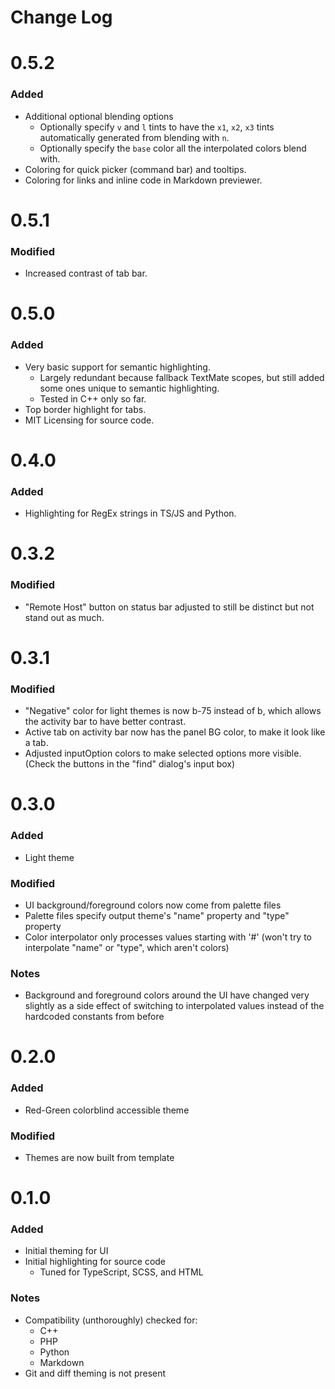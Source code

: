 # Change Log

# 0.5.2

### Added
- Additional optional blending options
  - Optionally specify `v` and `l` tints to have the `x1`, `x2`, `x3` tints
    automatically generated from blending with `n`.
  - Optionally specify the `base` color all the interpolated colors blend with.
- Coloring for quick picker (command bar) and tooltips.
- Coloring for links and inline code in Markdown previewer.

# 0.5.1

### Modified
- Increased contrast of tab bar.

# 0.5.0

### Added
- Very basic support for semantic highlighting.
  - Largely redundant because fallback TextMate scopes, but still added some
    ones unique to semantic highlighting.
  - Tested in C++ only so far. 
- Top border highlight for tabs.
- MIT Licensing for source code.

# 0.4.0

### Added
- Highlighting for RegEx strings in TS/JS and Python.

# 0.3.2

### Modified
- "Remote Host" button on status bar adjusted to still be distinct but not stand
out as much.

# 0.3.1

### Modified
- "Negative" color for light themes is now b-75 instead of b, which allows the
activity bar to have better contrast.
- Active tab on activity bar now has the panel BG color, to make it look like
a tab.
- Adjusted inputOption colors to make selected options more visible. (Check the
buttons in the "find" dialog's input box)


# 0.3.0

### Added
- Light theme

### Modified
- UI background/foreground colors now come from palette files
- Palette files specify output theme's "name" property and "type" property
- Color interpolator only processes values starting with '#' (won't try to
interpolate "name" or "type", which aren't colors)

### Notes
- Background and foreground colors around the UI have changed very slightly as a
side effect of switching to interpolated values instead of the hardcoded
constants from before

# 0.2.0

### Added
- Red-Green colorblind accessible theme

### Modified
- Themes are now built from template


# 0.1.0

### Added
- Initial theming for UI
- Initial highlighting for source code
  - Tuned for TypeScript, SCSS, and HTML

### Notes
- Compatibility (unthoroughly) checked for:
  - C++
  - PHP
  - Python
  - Markdown
- Git and diff theming is not present